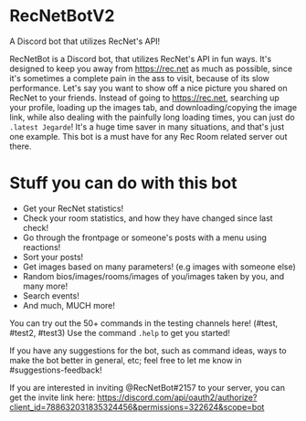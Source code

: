 # RecNetBotV2
A Discord bot that utilizes RecNet's API!

RecNetBot is a Discord bot, that utilizes RecNet's API in fun ways. It's designed to keep you away from https://rec.net as much as possible, since it's sometimes a complete pain in the ass to visit, because of its slow performance. 
Let's say you want to show off a nice picture you shared on RecNet to your friends. Instead of going to https://rec.net, searching up your profile, loading up the images tab, and downloading/copying the image link, while also dealing with the painfully long loading times, you can just do `.latest Jegarde`! It's a huge time saver in many situations, and that's just one example.
This bot is a must have for any Rec Room related server out there.

# Stuff you can do with this bot
- Get your RecNet statistics!
- Check your room statistics, and how they have changed since last check!
- Go through the frontpage or someone's posts with a menu using reactions!
- Sort your posts!
- Get images based on many parameters! (e.g images with someone else)
- Random bios/images/rooms/images of you/images taken by you, and many more!
- Search events!
- And much, MUCH more!

You can try out the 50+ commands in the testing channels here! (#test, #test2, #test3) Use the command `.help` to get you started!
 
If you have any suggestions for the bot, such as command ideas, ways to make the bot better in general, etc; feel free to let me know in #suggestions-feedback!

If you are interested in inviting @RecNetBot#2157 to your server, you can get the invite link here:
https://discord.com/api/oauth2/authorize?client_id=788632031835324456&permissions=322624&scope=bot
